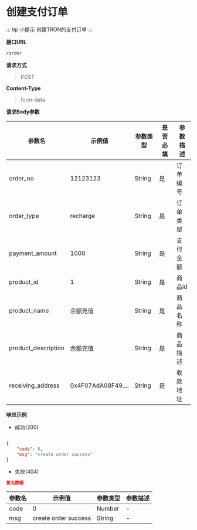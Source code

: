 # 创建支付订单  <Badge type="tip" text="支付系统版" />

::: tip 小提示
创建TRON的支付订单
:::

**接口URL**

  ```sh
/order
  ```

**请求方式**

> POST

**Content-Type**

> form-data

**请求Body参数**

| 参数名              | 示例值             | 参数类型 | 是否必填 | 参数描述 |
| ------------------- | ------------------ | -------- | -------- | -------- |
| order_no            | 12123123           | String   | 是       | 订单编号 |
| order_type          | recharge           | String   | 是       | 订单类型 |
| payment_amount      | 1000               | String   | 是       | 支付金额 |
| product_id          | 1                  | String   | 是       | 商品id   |
| product_name        | 余额充值           | String   | 是       | 商品名称 |
| product_description | 余额充值           | String   | 是       | 商品描述 |
| receiving_address   | 0x4F07AdA08F49.... | String   | 是       | 收款地址 |


**响应示例**

* 成功(200)

```json

{
    "code": 0,
    "msg": "create order success"
}

```

* 失败(404)

```json
暂无数据
```

| 参数名 | 示例值               | 参数类型 | 参数描述 |
| ------ | -------------------- | -------- | -------- |
| code   | 0                    | Number   | -        |
| msg    | create order success | String   | -        |